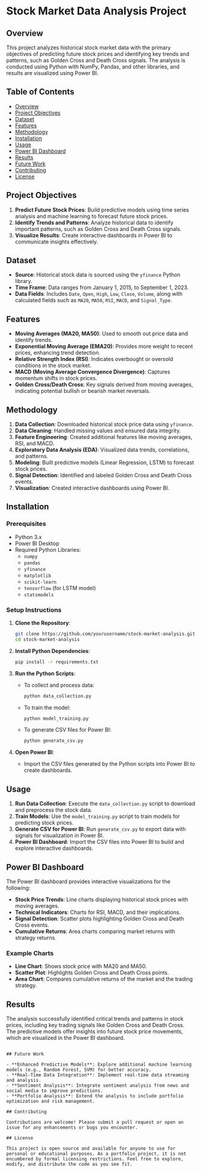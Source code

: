 
# Stock Market Data Analysis Project

## Overview

This project analyzes historical stock market data with the primary objectives of predicting future stock prices and identifying key trends and patterns, such as Golden Cross and Death Cross signals. The analysis is conducted using Python with NumPy, Pandas, and other libraries, and results are visualized using Power BI.

## Table of Contents

- [Overview](#overview)
- [Project Objectives](#project-objectives)
- [Dataset](#dataset)
- [Features](#features)
- [Methodology](#methodology)
- [Installation](#installation)
- [Usage](#usage)
- [Power BI Dashboard](#power-bi-dashboard)
- [Results](#results)
- [Future Work](#future-work)
- [Contributing](#contributing)
- [License](#license)

## Project Objectives

1. **Predict Future Stock Prices**: Build predictive models using time series analysis and machine learning to forecast future stock prices.
2. **Identify Trends and Patterns**: Analyze historical data to identify important patterns, such as Golden Cross and Death Cross signals.
3. **Visualize Results**: Create interactive dashboards in Power BI to communicate insights effectively.

## Dataset

- **Source**: Historical stock data is sourced using the `yfinance` Python library.
- **Time Frame**: Data ranges from January 1, 2015, to September 1, 2023.
- **Data Fields**: Includes `Date`, `Open`, `High`, `Low`, `Close`, `Volume`, along with calculated fields such as `MA20`, `MA50`, `RSI`, `MACD`, and `Signal_Type`.

## Features

- **Moving Averages (MA20, MA50)**: Used to smooth out price data and identify trends.
- **Exponential Moving Average (EMA20)**: Provides more weight to recent prices, enhancing trend detection.
- **Relative Strength Index (RSI)**: Indicates overbought or oversold conditions in the stock market.
- **MACD (Moving Average Convergence Divergence)**: Captures momentum shifts in stock prices.
- **Golden Cross/Death Cross**: Key signals derived from moving averages, indicating potential bullish or bearish market reversals.

## Methodology

1. **Data Collection**: Downloaded historical stock price data using `yfinance`.
2. **Data Cleaning**: Handled missing values and ensured data integrity.
3. **Feature Engineering**: Created additional features like moving averages, RSI, and MACD.
4. **Exploratory Data Analysis (EDA)**: Visualized data trends, correlations, and patterns.
5. **Modeling**: Built predictive models (Linear Regression, LSTM) to forecast stock prices.
6. **Signal Detection**: Identified and labeled Golden Cross and Death Cross events.
7. **Visualization**: Created interactive dashboards using Power BI.

## Installation

### Prerequisites

- Python 3.x
- Power BI Desktop
- Required Python Libraries:
  - `numpy`
  - `pandas`
  - `yfinance`
  - `matplotlib`
  - `scikit-learn`
  - `tensorflow` (for LSTM model)
  - `statsmodels`

### Setup Instructions

1. **Clone the Repository**:
   ```bash
   git clone https://github.com/yourusername/stock-market-analysis.git
   cd stock-market-analysis
   ```

2. **Install Python Dependencies**:
   ```bash
   pip install -r requirements.txt
   ```

3. **Run the Python Scripts**:
   - To collect and process data:
     ```bash
     python data_collection.py
     ```
   - To train the model:
     ```bash
     python model_training.py
     ```
   - To generate CSV files for Power BI:
     ```bash
     python generate_csv.py
     ```

4. **Open Power BI**:
   - Import the CSV files generated by the Python scripts into Power BI to create dashboards.

## Usage

1. **Run Data Collection**: Execute the `data_collection.py` script to download and preprocess the stock data.
2. **Train Models**: Use the `model_training.py` script to train models for predicting stock prices.
3. **Generate CSV for Power BI**: Run `generate_csv.py` to export data with signals for visualization in Power BI.
4. **Power BI Dashboard**: Import the CSV files into Power BI to build and explore interactive dashboards.

## Power BI Dashboard

The Power BI dashboard provides interactive visualizations for the following:

- **Stock Price Trends**: Line charts displaying historical stock prices with moving averages.
- **Technical Indicators**: Charts for RSI, MACD, and their implications.
- **Signal Detection**: Scatter plots highlighting Golden Cross and Death Cross events.
- **Cumulative Returns**: Area charts comparing market returns with strategy returns.

### Example Charts

- **Line Chart**: Shows stock price with MA20 and MA50.
- **Scatter Plot**: Highlights Golden Cross and Death Cross points.
- **Area Chart**: Compares cumulative returns of the market and the trading strategy.

## Results

The analysis successfully identified critical trends and patterns in stock prices, including key trading signals like Golden Cross and Death Cross. The predictive models offer insights into future stock price movements, which are visualized in the Power BI dashboard.


```

## Future Work

- **Enhanced Predictive Models**: Explore additional machine learning models (e.g., Random Forest, SVM) for better accuracy.
- **Real-Time Data Integration**: Implement real-time data streaming and analysis.
- **Sentiment Analysis**: Integrate sentiment analysis from news and social media to improve predictions.
- **Portfolio Analysis**: Extend the analysis to include portfolio optimization and risk management.

## Contributing

Contributions are welcome! Please submit a pull request or open an issue for any enhancements or bugs you encounter.

## License

This project is open source and available for anyone to use for personal or educational purposes. As a portfolio project, it is not encumbered by formal licensing restrictions. Feel free to explore, modify, and distribute the code as you see fit.
